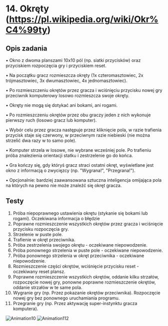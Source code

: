 # 14. Okręty (https://pl.wikipedia.org/wiki/Okr%C4%99ty)

## Opis zadania

•	Okno z dwoma planszami 10x10 pól (np. siatki przycisków) oraz przyciskiem rozpoczęcia gry i przyciskiem reset.

•	Na początku gracz rozmieszcza okręty (1x czteromasztowiec, 2x trójmasztowiec, 3x dwumasztowiec, 4x jednomasztowiec).

•	Po rozmieszczeniu okrętów przez gracza i wciśnięciu przycisku nowej gry
przeciwnik komputerowy losowo rozmieszcza swoje okręty.

•	Okręty nie mogą się dotykać ani bokami, ani rogami.

•	Po rozmieszczeniu okrętów przez obu graczy jeden z nich wykonuje pierwszy ruch (losowo gracz lub komputer).

•	Wybór celu przez gracza następuje przez kliknięcie pola, w razie trafienia przycisk staje się czerwony, w przeciwnym razie niebieski (nie można strzelić dwa razy w to samo pole).

•	Komputer strzela w losowe, nie wybrane wcześniej pole. Po trafieniu próba znalezienia orientacji statku i zestrzelenie go do końca.

•	Gra kończy się, gdy któryś gracz straci ostatni okręt, wyświetlane jest okno z informacją o zwycięzcy (np. "Wygrana!", "Przegrana!").

•	Opcjonalnie: bardziej zaawansowana sztuczna inteligencja omijająca pola na których na pewno nie może znaleźć się okręt gracza.

## Testy

1.	Próba niepoprawnego ustawienia okrętu (stykanie się bokami lub rogami). Oczekiwana informacja o błędzie
2.	Poprawne rozmieszczenie wszystkich okrętów przez gracza i wciśnięcie przycisku rozpoczęcia gry.
3.	Strzelenie w puste pole.
4.	Trafienie w okręt przeciwnika.
5.	Próba zestrzelenia swojego okrętu - oczekiwane niepowodzenie.
6.	Próba ponownego strzelenia w puste pole - oczekiwane niepowodzenie.
7.	Próba ponownego strzelenia w okręt przeciwnika - oczekiwane niepowodzenie.
8.	Rozmieszczenie części okrętów, wciśnięcie przycisku reset - oczekiwany reset plansz.
9.	Poprawne rozmieszczenie wszystkich okrętów, oddanie kilku strzałów, rozpoczęcie nowej gry, ponowne poprawne rozmieszczenie okrętów, oddanie strzałów w te same pola.
10.	Wygranie gry (np. Przez pokazanie okrętów przeciwnika). Rozpoczęcie nowej gry bez ponownego uruchamiania programu.
11.	Przegranie gry (np. Przez aktywację super-instynktu gracza komputera).


![Animation10](https://user-images.githubusercontent.com/79580449/165056490-e35a8212-d154-4c63-ba17-baf4a86e324c.gif)
![Animation112](https://user-images.githubusercontent.com/79580449/165056492-16c83d11-8667-4523-98f0-1f635b5d55a6.gif)


